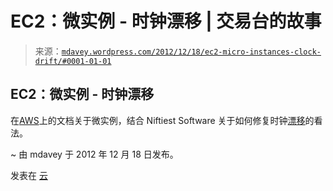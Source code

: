 <!--yml

分类：未分类

日期：2024 年 5 月 18 日 06:32:07

-->

# EC2：微实例 - 时钟漂移 | 交易台的故事

> 来源：[`mdavey.wordpress.com/2012/12/18/ec2-micro-instances-clock-drift/#0001-01-01`](https://mdavey.wordpress.com/2012/12/18/ec2-micro-instances-clock-drift/#0001-01-01)

## EC2：微实例 - 时钟漂移

在[AWS](http://docs.amazonwebservices.com/AWSEC2/latest/UserGuide/concepts_micro_instances.html)上的文档关于微实例，结合 Niftiest Software 关于如何修复时钟[漂移](http://www.niftiestsoftware.com/2011/04/23/ec2-micro-instance-clock-drift/)的看法。

~ 由 mdavey 于 2012 年 12 月 18 日发布。

发表在 [云](https://mdavey.wordpress.com/category/hpc/cloud/)

